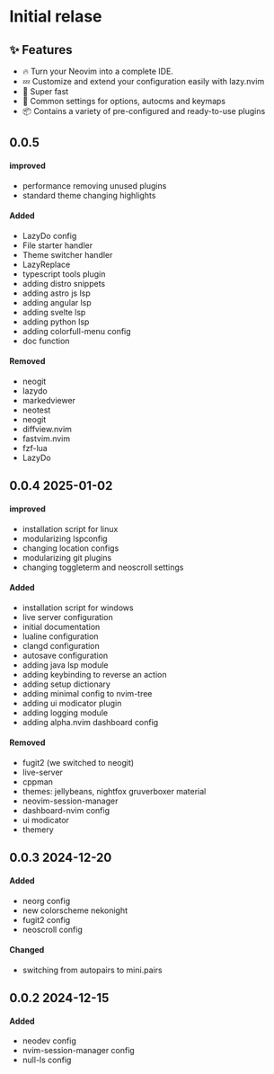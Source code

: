 # Initial relase

## ✨ Features
- 🔥 Turn your Neovim into a complete IDE.
- 💤 Customize and extend your configuration easily with lazy.nvim
- 🚀 Super fast
- 🧹 Common settings for options, autocms and keymaps
- 📦 Contains a variety of pre-configured and ready-to-use plugins

## 0.0.5

#### improved

- performance removing unused plugins 
- standard theme changing highlights

#### Added

- LazyDo config 
- File starter handler
- Theme switcher handler 
- LazyReplace
- typescript tools plugin 
- adding distro snippets
- adding astro js lsp 
- adding angular lsp 
- adding svelte lsp 
- adding python lsp 
- adding colorfull-menu config
- doc function

#### Removed

- neogit 
- lazydo 
- markedviewer 
- neotest
- neogit 
- diffview.nvim 
- fastvim.nvim 
- fzf-lua 
-  LazyDo  
  
## 0.0.4 2025-01-02

#### improved 

- installation script for linux
- modularizing lspconfig
- changing location configs 
- modularizing git plugins 
- changing toggleterm and neoscroll settings

#### Added 

- installation script for windows
- live server configuration 
- initial documentation
- lualine configuration
- clangd configuration
- autosave configuration
- adding java lsp module
- adding keybinding to reverse an action
- adding setup dictionary
- adding minimal config to nvim-tree
- adding ui modicator plugin 
- adding logging module 
- adding alpha.nvim dashboard config 

#### Removed

- fugit2 (we switched to neogit)
- live-server
- cppman
- themes: jellybeans, nightfox gruverboxer material
- neovim-session-manager
- dashboard-nvim config 
- ui modicator 
- themery

## 0.0.3 2024-12-20

#### Added 

- neorg config 
- new colorscheme nekonight 
- fugit2 config 
- neoscroll config 

#### Changed

- switching from autopairs to mini.pairs

## 0.0.2 2024-12-15

#### Added

- neodev config 
- nvim-session-manager config
- null-ls config


